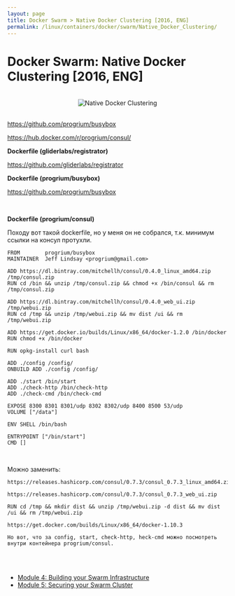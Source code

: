 ```yaml
---
layout: page
title: Docker Swarm > Native Docker Clustering [2016, ENG]
permalink: /linux/containers/docker/swarm/Native_Docker_Clustering/
---
```


# Docker Swarm: Native Docker Clustering [2016, ENG]

<br/>

<div align="center">
    <img src="//files.sysadm.ru/img/linux/containers/docker/swarm/native-docker-clustering/pic1.png" border="0" alt="Native Docker Clustering">
</div>

<br/>

https://github.com/progrium/busybox

https://hub.docker.com/r/progrium/consul/




**Dockerfile (gliderlabs/registrator)**

https://github.com/gliderlabs/registrator



**Dockerfile (progrium/busybox)**

https://github.com/progrium/busybox


<br/>


**Dockerfile (progrium/consul)**


Походу вот такой dockerfile, но у меня он не собрался, т.к. минимум ссылки на консул протухли.


    FROM 		progrium/busybox
    MAINTAINER 	Jeff Lindsay <progrium@gmail.com>

    ADD https://dl.bintray.com/mitchellh/consul/0.4.0_linux_amd64.zip /tmp/consul.zip
    RUN cd /bin && unzip /tmp/consul.zip && chmod +x /bin/consul && rm /tmp/consul.zip

    ADD https://dl.bintray.com/mitchellh/consul/0.4.0_web_ui.zip /tmp/webui.zip
    RUN cd /tmp && unzip /tmp/webui.zip && mv dist /ui && rm /tmp/webui.zip

    ADD https://get.docker.io/builds/Linux/x86_64/docker-1.2.0 /bin/docker
    RUN chmod +x /bin/docker

    RUN opkg-install curl bash

    ADD ./config /config/
    ONBUILD ADD ./config /config/

    ADD ./start /bin/start
    ADD ./check-http /bin/check-http
    ADD ./check-cmd /bin/check-cmd

    EXPOSE 8300 8301 8301/udp 8302 8302/udp 8400 8500 53/udp
    VOLUME ["/data"]

    ENV SHELL /bin/bash

    ENTRYPOINT ["/bin/start"]
    CMD []

<br/>

Можно заменить:

    https://releases.hashicorp.com/consul/0.7.3/consul_0.7.3_linux_amd64.zip

    https://releases.hashicorp.com/consul/0.7.3/consul_0.7.3_web_ui.zip

    RUN cd /tmp && mkdir dist && unzip /tmp/webui.zip -d dist && mv dist /ui && rm /tmp/webui.zip

    https://get.docker.com/builds/Linux/x86_64/docker-1.10.3

    Но вот, что за config, start, check-http, heck-cmd можно посмотреть внутри контейнера progrium/consul.


<br/>
<br/>

<ul>
    <li>
        <a href="/linux/containers/docker/swarm/Native_Docker_Clustering/Building_Your_Swarm_Infrastructure/">Module 4: Building your Swarm Infrastructure</a>
    </li>
    <li>
        <a href="/linux/containers/docker/swarm/Native_Docker_Clustering/Securing_your_Swarm_Cluster/">Module 5: Securing your Swarm Cluster</a>
    </li>
</ul>
